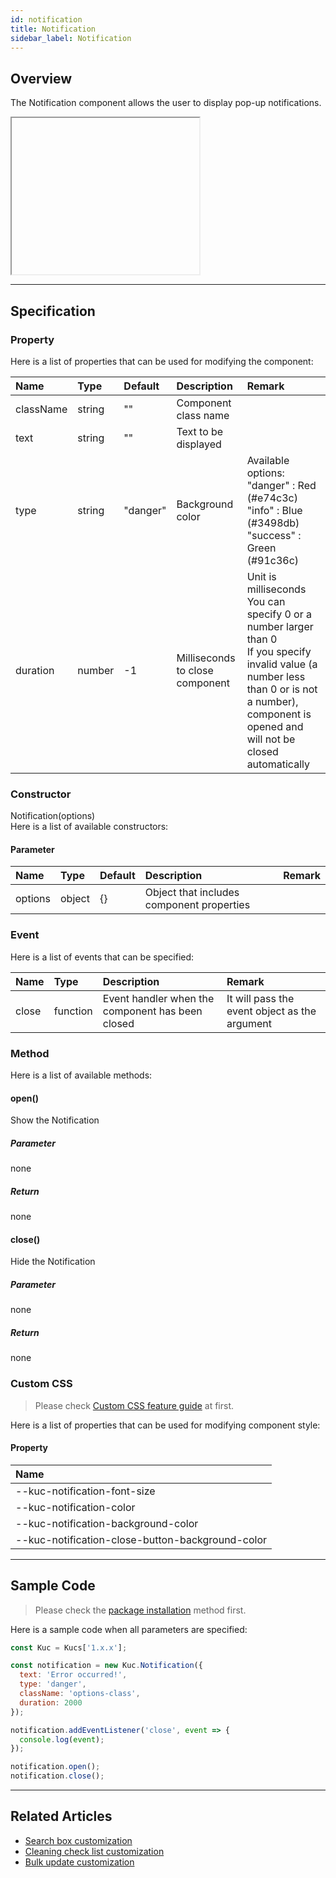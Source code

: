 ```yaml
---
id: notification
title: Notification
sidebar_label: Notification
---
```


## Overview

The Notification component allows the user to display pop-up notifications.

<div class="sample-container" id="notification">
  <div id="sample-container__components">
    <iframe id="iframe" title="notification" width="300px" height="250px"></iframe>
  </div>
</div>
<script src="/js/samples/desktop/notification.js"></script>

---

## Specification

### Property

Here is a list of properties that can be used for modifying the component:

| Name | Type | Default | Description | Remark |
| :--- | :--- | :--- | :--- | :--- |
| className | string | ""  | Component class name | |
| text | string | ""  | Text to be displayed | |
| type | string | "danger"  | Background color | Available options:<br>"danger" : Red (#e74c3c)<br>"info" : Blue (#3498db)<br>"success" : Green (#91c36c) |
| duration | number | -1  | Milliseconds to close component | Unit is milliseconds<br>You can specify 0 or a number larger than 0<br>If you specify invalid value (a number less than 0 or is not a number), component is opened and will not be closed automatically |

### Constructor

Notification(options)<br>
Here is a list of available constructors:

#### Parameter
| Name | Type | Default | Description | Remark |
| :--- | :--- | :--- | :--- | :--- |
| options | object | {} | Object that includes component properties |  |

### Event

Here is a list of events that can be specified:

| Name | Type | Description | Remark |
| :--- | :--- | :--- | :--- |
| close | function | Event handler when the component has been closed | It will pass the event object as the argument |

### Method

Here is a list of available methods:

#### open()
Show the Notification

##### Parameter
none

##### Return
none

#### close()
Hide the Notification

##### Parameter
none

##### Return
none

### Custom CSS
> Please check [Custom CSS feature guide](../../getting-started/custom-css.md) at first.

Here is a list of properties that can be used for modifying component style:
#### Property
| Name |
| :--- |
| --kuc-notification-font-size |
| --kuc-notification-color |
| --kuc-notification-background-color |
| --kuc-notification-close-button-background-color |

---
## Sample Code

> Please check the [package installation](../../getting-started/quick-start.md#installation) method first.

Here is a sample code when all parameters are specified:

```javascript
const Kuc = Kucs['1.x.x'];

const notification = new Kuc.Notification({
  text: 'Error occurred!',
  type: 'danger',
  className: 'options-class',
  duration: 2000
});

notification.addEventListener('close', event => {
  console.log(event);
});

notification.open();
notification.close();
```

---

## Related Articles

- [Search box customization](../../guides/search-box-customization.md)
- [Cleaning check list customization](../../guides/cleaning-check-list-customization.md)
- [Bulk update customization](../../guides/bulk-update-customization.md)
